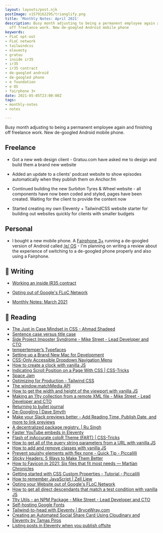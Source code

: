 ```yaml
---
layout: layouts/post.njk
postImage: v1579162295/trianglify.png
title: 'Monthly Notes: April 2021'
description: Busy month adjusting to being a permanent employee again and finishing
  off freelance work. New de-googled Android mobile phone
keywords:
- FLoC opt-out
- FLoC network
- tailwindcss
- eleventy
- gratuu
- inside ir35
- ir35
- ir35 contract
- de-googled android
- de-googled phone
- e foundation
- e OS
- fairphone 3+
date: 2021-05-05T23:00:00Z
tags:
- monthly-notes
- notes

---
```

Busy month adjusting to being a permanent employee again and finishing off freelance work. New de-googled Android mobile phone.

## Freelance
- Got a new web design client - Gratuu.com have asked me to design and build them a brand new website

- Added an update to a clients' podcast website to show episodes automatically when they publish them on Anchor.fm

- Continued building the new Surbiton Tyres & Wheel website - all components have now been coded and styled, pages have been created. Waiting for the client to provide the content now

- Started creating my own Eleventy + TailwindCSS website starter for building out websites quickly for clients with smaller budgets

## Personal
- I bought a new mobile phone. A [Fairphone 3+](https://shop.fairphone.com/gb_en/fairphone-3-plus) running a de-googled version of Android called [/e/ OS](https://e.foundation/) - I'm planning on writing a review about the experience of switching to a de-googled phone properly and also using a Fairphone.

## 📝 Writing 
- [Working an inside IR35 contract](https://www.juanfernandes.uk/blog/working-an-inside-ir35-contract/ "Working an inside IR35 contract")

- [Opting out of Google's FLoC Network](https://www.juanfernandes.uk/notes/google-floc/ "Opting out of Google's FLoC Network")

- [Monthly Notes: March 2021](https://www.juanfernandes.uk/notes/monthly-notes-march-2021/ "Monthly Notes: March 2021")

## 📖 Reading
- [The Just in Case Mindset in CSS - Ahmad Shadeed](https://ishadeed.com/article/the-just-in-case-mindset-css/ "The Just in Case Mindset in CSS - Ahmad Shadeed")
- [Sentence case versus title case](https://www.tempertemper.net/blog/sentence-case-versus-title-case "Sentence case versus title case")
- [Side Project Imposter Syndrome - Mike Street - Lead Developer and CTO](https://www.mikestreety.co.uk/blog/side-project-imposter-syndrome/ "Side Project Imposter Syndrome - Mike Street - Lead Developer and CTO")
- [tempertemper’s Typefaces](https://www.tempertemper.net/blog/tempertempers-typefaces "tempertemper’s Typefaces")
- [Setting up a Brand New Mac for Development](https://www.taniarascia.com/setting-up-a-brand-new-mac-for-development/ "Setting up a Brand New Mac for Development")
- [CSS-Only Accessible Dropdown Navigation Menu](https://dev.to/5t3ph/css-only-accessible-dropdown-navigation-menu-1f95 "CSS-Only Accessible Dropdown Navigation Menu")
- [How to create a clock with vanilla JS](https://gomakethings.com/how-to-create-a-clock-with-vanilla-js/ "How to create a clock with vanilla JS")
- [Indicating Scroll Position on a Page With CSS | CSS-Tricks](https://css-tricks.com/indicating-scroll-position-on-a-page-with-css/ "Indicating Scroll Position on a Page With CSS | CSS-Tricks")
- [Space Jam](https://mxb.dev/blog/space-jam/ "Space Jam")
- [Optimizing for Production - Tailwind CSS](https://tailwindcss.com/docs/optimizing-for-production "Optimizing for Production - Tailwind CSS")
- [The window.matchMedia API](https://sebastiandedeyne.com/matchmedia/ "The window.matchMedia API")
- [How to get the width and height of the viewport with vanilla JS](https://gomakethings.com/how-to-get-the-width-and-height-of-the-viewport-with-vanilla-js/ "How to get the width and height of the viewport with vanilla JS")
- [Making an 11ty collection from a remote XML file - Mike Street - Lead Developer and CTO](https://www.mikestreety.co.uk/blog/making-an-11ty-collection-from-a-remote-xml-file/ "Making an 11ty collection from a remote XML file - Mike Street - Lead Developer and CTO")
- [Returning to bullet journal](https://blog.nocturnalmonkey.com/returning-to-bullet-journalling/ "Returning to bullet journal")
- [De-Googling | Dave Smyth](https://davesmyth.com "De-Googling | Dave Smyth")
- [Make your Slack previews better - Add Reading Time, Publish Date, and more to link previews](https://community.hubspot.com/t5/Share-Your-Work/Make-your-Slack-previews-better-Add-Reading-Time-Publish-Date/m-p/182219 "Make your Slack previews better - Add Reading Time, Publish Date, and more to link previews")
- [A decentralized package registry. | Ru Singh](https://rusingh.com/decentralized-package-registry/ "A decentralized package registry. | Ru Singh")
- [Faster YouTube embeds in Eleventy](https://sia.codes/ "Faster YouTube embeds in Eleventy")
- [Flash of inAccurate coloR Theme (FART) | CSS-Tricks](https://css-tricks.com/flash-of-inaccurate-color-theme-fart/ "Flash of inAccurate coloR Theme (FART) | CSS-Tricks")
- [How to get all of the query string parameters from a URL with vanilla JS](https://gomakethings.com/how-to-get-all-of-the-query-string-parameters-from-a-url-with-vanilla-js/ "How to get all of the query string parameters from a URL with vanilla JS")
- [How to add and remove classes with vanilla JS](https://gomakethings.com/how-to-add-and-remove-classes-with-vanilla-js/ "How to add and remove classes with vanilla JS")
- [Prevent squishy elements with flex none - Quick Tip - Piccalilli](https://piccalil.li/quick-tip/prevent-squishy-elements-with-flex-none/ "Prevent squishy elements with flex none - Quick Tip - Piccalilli")
- [Sticky Headers: 5 Ways to Make Them Better](https://www.nngroup.com/articles/sticky-headers/ "Sticky Headers: 5 Ways to Make Them Better")
- [How to Favicon in 2021: Six files that fit most needs — Martian Chronicles](https://evilmartians.com/chronicles/how-to-favicon-in-2021-six-files-that-fit-most-needs "How to Favicon in 2021: Six files that fit most needs — Martian Chronicles")
- [Getting started with CSS Custom Properties - Tutorial - Piccalilli](https://piccalil.li/tutorial/getting-started-with-css-custom-properties/ "Getting started with CSS Custom Properties - Tutorial - Piccalilli")
- [How to remember JavaScript | Zell Liew](https://zellwk.com/blog/remember-javascript/?ck_subscriber_id=383327096 "How to remember JavaScript | Zell Liew")
- [Opting your Website out of Google's FLoC Network](https://paramdeo.com//blog/opting-your-website-out-of-googles-floc-network "Opting your Website out of Google's FLoC Network")
- [How to get all direct descendants that match a test condition with vanilla JS](https://gomakethings.com/how-to-get-all-direct-descendants-that-match-a-test-condition-with-vanilla-js/ "How to get all direct descendants that match a test condition with vanilla JS")
- [11ty Utils - an NPM Package - Mike Street - Lead Developer and CTO](https://www.mikestreety.co.uk/blog/11ty-utils-npm-package/ "11ty Utils - an NPM Package - Mike Street - Lead Developer and CTO")
- [Self-hosting Google Fonts](https://sebastiandedeyne.com/self-hosting-google-fonts/ "Self-hosting Google Fonts")
- [Tailwind-to-head with Eleventy | BryceWray.com](https://www.brycewray.com/posts/2021/03/tailwind-head-eleventy/ "Tailwind-to-head with Eleventy | BryceWray.com")
- [Creating an Automated Social Share Card Using Cloudinary and Eleventy by Tamas Piros](https://tpiros.dev/blog/creating-an-automated-social-share-card-using-cloudinary-and-eleventy/ "Creating an Automated Social Share Card Using Cloudinary and Eleventy by Tamas Piros")
- [Listing posts in Eleventy when you publish offsite](https://ericwbailey.design/writing/listing-posts-in-eleventy-when-you-publish-offsite/ "Listing posts in Eleventy when you publish offsite")
